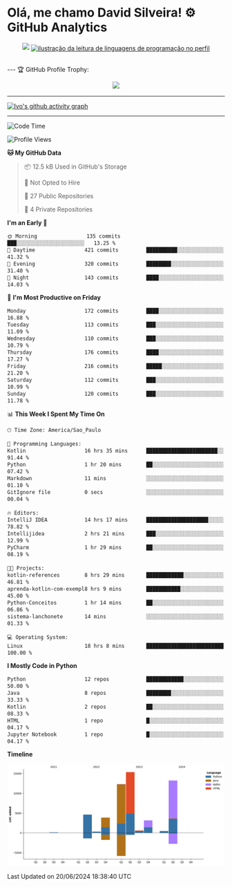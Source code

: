 
# Olá, me chamo David Silveira! ⚙️ GitHub Analytics

<div width="100%" align="center">
  <img  src="http://github-profile-summary-cards.vercel.app/api/cards/profile-details?username=DavidSilveira80&theme=transparent"/>
  <a href="https://github.com/Gurupreet" title="ilustração do mapeamento de linguagens">
  <img align="center" src="https://github-readme-stats.vercel.app/api/top-langs/?username=DavidSilveira80&theme=dracula&hide_langs_below=1" alt="ilustração da leitura de linguagens de programação no perfil"/>
</a>
</div>


<br />

--- 🏆 GitHub Profile Trophy:

<p align="center">
  <a
    href="https://github.com/ryo-ma/github-profile-trophy"
    title="repositório de troféus"
  >
    <img
      width="800"
      src="https://github-profile-trophy.vercel.app/?username=DavidSilveira80&column=8&theme=darkhub&no-frame=true&no-bg=true"
    />
  </a>
</p>

---
[![Ivo's github activity graph](https://github-readme-activity-graph.vercel.app/graph?username=DavidSilveira80&bg_color=0d1117&color=708090&line=139ae1&point=ffffff&area=true&hide_border=true)](https://github.com/ip681/)

---
<!--START_SECTION:waka-->
![Code Time](http://img.shields.io/badge/Code%20Time-132%20hrs%2020%20mins-blue)

![Profile Views](http://img.shields.io/badge/Profile%20Views-48-blue)

**🐱 My GitHub Data** 

> 📦 12.5 kB Used in GitHub's Storage 
 > 
> 🚫 Not Opted to Hire
 > 
> 📜 27 Public Repositories 
 > 
> 🔑 4 Private Repositories 
 > 
**I'm an Early 🐤** 

```text
🌞 Morning                135 commits         ███░░░░░░░░░░░░░░░░░░░░░░   13.25 % 
🌆 Daytime                421 commits         ██████████░░░░░░░░░░░░░░░   41.32 % 
🌃 Evening                320 commits         ████████░░░░░░░░░░░░░░░░░   31.40 % 
🌙 Night                  143 commits         ████░░░░░░░░░░░░░░░░░░░░░   14.03 % 
```
📅 **I'm Most Productive on Friday** 

```text
Monday                   172 commits         ████░░░░░░░░░░░░░░░░░░░░░   16.88 % 
Tuesday                  113 commits         ███░░░░░░░░░░░░░░░░░░░░░░   11.09 % 
Wednesday                110 commits         ███░░░░░░░░░░░░░░░░░░░░░░   10.79 % 
Thursday                 176 commits         ████░░░░░░░░░░░░░░░░░░░░░   17.27 % 
Friday                   216 commits         █████░░░░░░░░░░░░░░░░░░░░   21.20 % 
Saturday                 112 commits         ███░░░░░░░░░░░░░░░░░░░░░░   10.99 % 
Sunday                   120 commits         ███░░░░░░░░░░░░░░░░░░░░░░   11.78 % 
```


📊 **This Week I Spent My Time On** 

```text
🕑︎ Time Zone: America/Sao_Paulo

💬 Programming Languages: 
Kotlin                   16 hrs 35 mins      ███████████████████████░░   91.44 % 
Python                   1 hr 20 mins        ██░░░░░░░░░░░░░░░░░░░░░░░   07.42 % 
Markdown                 11 mins             ░░░░░░░░░░░░░░░░░░░░░░░░░   01.10 % 
GitIgnore file           0 secs              ░░░░░░░░░░░░░░░░░░░░░░░░░   00.04 % 

🔥 Editors: 
IntelliJ IDEA            14 hrs 17 mins      ████████████████████░░░░░   78.82 % 
Intellijidea             2 hrs 21 mins       ███░░░░░░░░░░░░░░░░░░░░░░   12.99 % 
PyCharm                  1 hr 29 mins        ██░░░░░░░░░░░░░░░░░░░░░░░   08.19 % 

🐱‍💻 Projects: 
kotlin-references        8 hrs 29 mins       ████████████░░░░░░░░░░░░░   46.81 % 
aprenda-kotlin-com-exempl8 hrs 9 mins        ███████████░░░░░░░░░░░░░░   45.00 % 
Python-Conceitos         1 hr 14 mins        ██░░░░░░░░░░░░░░░░░░░░░░░   06.86 % 
sistema-lanchonete       14 mins             ░░░░░░░░░░░░░░░░░░░░░░░░░   01.33 % 

💻 Operating System: 
Linux                    18 hrs 8 mins       █████████████████████████   100.00 % 
```

**I Mostly Code in Python** 

```text
Python                   12 repos            ████████████░░░░░░░░░░░░░   50.00 % 
Java                     8 repos             ████████░░░░░░░░░░░░░░░░░   33.33 % 
Kotlin                   2 repos             ██░░░░░░░░░░░░░░░░░░░░░░░   08.33 % 
HTML                     1 repo              █░░░░░░░░░░░░░░░░░░░░░░░░   04.17 % 
Jupyter Notebook         1 repo              █░░░░░░░░░░░░░░░░░░░░░░░░   04.17 % 
```



**Timeline**

![Lines of Code chart](https://raw.githubusercontent.com/DavidSilveira80/DavidSilveira80/master/assets/bar_graph.png)


 Last Updated on 20/06/2024 18:38:40 UTC
<!--END_SECTION:waka-->


